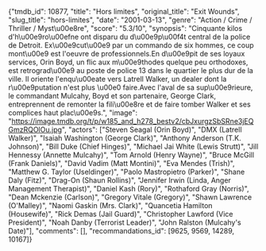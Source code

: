 {"tmdb_id": 10877, "title": "Hors limites", "original_title": "Exit Wounds", "slug_title": "hors-limites", "date": "2001-03-13", "genre": "Action / Crime / Thriller / Myst\u00e8re", "score": "5.3/10", "synopsis": "Cinquante kilos d'h\u00e9ro\u00efne ont disparu du d\u00e9p\u00f4t central de la police de Detroit. Ex\u00e9cut\u00e9 par un commando de six hommes, ce coup mont\u00e9 est l'oeuvre de professionnels.En d\u00e9pit de ses loyaux services, Orin Boyd, un flic aux m\u00e9thodes quelque peu orthodoxes, est retrograd\u00e9 au poste de police 13 dans le quartier le plus dur de la ville. Il oriente l'enqu\u00eate vers Latrell Walker, un dealer dont la r\u00e9putation n'est plus \u00e0 faire.Avec l'aval de sa sup\u00e9rieure, le commandant Mulcahy, Boyd et son partenaire, George Clark, entreprennent de remonter la fili\u00e8re et de faire tomber Walker et ses complices haut plac\u00e9s.", "image": "https://image.tmdb.org/t/p/w185_and_h278_bestv2/cbJxurgzSbSRne3jEQGmzRQOlOu.jpg", "actors": ["Steven Seagal (Orin Boyd)", "DMX (Latrell Walker)", "Isaiah Washington (George Clark)", "Anthony Anderson (T.K. Johnson)", "Bill Duke (Chief Hinges)", "Michael Jai White (Lewis Strutt)", "Jill Hennessy (Annette Mulcahy)", "Tom Arnold (Henry Wayne)", "Bruce McGill (Frank Daniels)", "David Vadim (Matt Montini)", "Eva Mendes (Trish)", "Matthew G. Taylor (Useldinger)", "Paolo Mastropietro (Parker)", "Shane Daly (Fitz)", "Drag-On (Shaun Rollins)", "Jennifer Irwin (Linda, Anger Management Therapist)", "Daniel Kash (Rory)", "Rothaford Gray (Norris)", "Dean Mckenzie (Carlson)", "Gregory Vitale (Gregory)", "Shawn Lawrence (O'Malley)", "Naomi Gaskin (Mrs. Clark)", "Quancetia Hamilton (Housewife)", "Rick Demas (Jail Guard)", "Christopher Lawford (Vice President)", "Noah Danby (Terrorist Leader)", "John Ralston (Mulcahy's Date)"], "comments": [], "recommandations_id": [9625, 9569, 14289, 10167]}